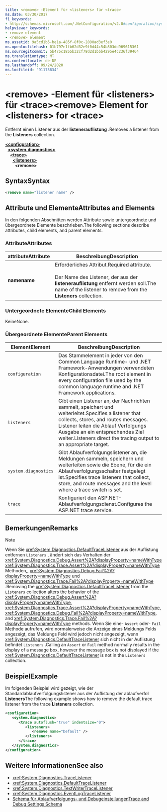 ```yaml
---
title: <remove> -Element für <listeners> für <trace>
ms.date: 03/30/2017
f1_keywords:
- http://schemas.microsoft.com/.NetConfiguration/v2.0#configuration/system.diagnostics/trace/listeners/remove
helpviewer_keywords:
- remove element
- <remove> element
ms.assetid: 9a5cd1b5-be1a-485f-8f0c-2890ad3ef3e0
ms.openlocfilehash: 01b797e1fb62d32e9f0d44c54b803dd969615361
ms.sourcegitcommit: 5b475c1855b32cf78d2d1bbb4295e4c236f39464
ms.translationtype: MT
ms.contentlocale: de-DE
ms.lasthandoff: 09/24/2020
ms.locfileid: "91173834"
---
```

# <a name="remove-element-for-listeners-for-trace"></a><span data-ttu-id="7f988-102">\<remove> -Element für \<listeners> für \<trace></span><span class="sxs-lookup"><span data-stu-id="7f988-102">\<remove> Element for \<listeners> for \<trace></span></span>

<span data-ttu-id="7f988-103">Entfernt einen Listener aus der **listenerauflistung** .</span><span class="sxs-lookup"><span data-stu-id="7f988-103">Removes a listener from the **Listeners** collection.</span></span>  

[**\<configuration>**](../configuration-element.md)\
&nbsp;&nbsp;[**\<system.diagnostics>**](system-diagnostics-element.md)\
&nbsp;&nbsp;&nbsp;&nbsp;[**\<trace>**](trace-element.md)\
&nbsp;&nbsp;&nbsp;&nbsp;&nbsp;&nbsp;[**\<listeners>**](listeners-element-for-trace.md)\
&nbsp;&nbsp;&nbsp;&nbsp;&nbsp;&nbsp;&nbsp;&nbsp;**\<remove>**

## <a name="syntax"></a><span data-ttu-id="7f988-104">Syntax</span><span class="sxs-lookup"><span data-stu-id="7f988-104">Syntax</span></span>  
  
```xml  
<remove name="listener name" />  
```  
  
## <a name="attributes-and-elements"></a><span data-ttu-id="7f988-105">Attribute und Elemente</span><span class="sxs-lookup"><span data-stu-id="7f988-105">Attributes and Elements</span></span>  

 <span data-ttu-id="7f988-106">In den folgenden Abschnitten werden Attribute sowie untergeordnete und übergeordnete Elemente beschrieben.</span><span class="sxs-lookup"><span data-stu-id="7f988-106">The following sections describe attributes, child elements, and parent elements.</span></span>  
  
### <a name="attributes"></a><span data-ttu-id="7f988-107">Attribute</span><span class="sxs-lookup"><span data-stu-id="7f988-107">Attributes</span></span>  
  
|<span data-ttu-id="7f988-108">attribute</span><span class="sxs-lookup"><span data-stu-id="7f988-108">Attribute</span></span>|<span data-ttu-id="7f988-109">Beschreibung</span><span class="sxs-lookup"><span data-stu-id="7f988-109">Description</span></span>|  
|---------------|-----------------|  
|<span data-ttu-id="7f988-110">**name**</span><span class="sxs-lookup"><span data-stu-id="7f988-110">**name**</span></span>|<span data-ttu-id="7f988-111">Erforderliches Attribut.</span><span class="sxs-lookup"><span data-stu-id="7f988-111">Required attribute.</span></span><br /><br /> <span data-ttu-id="7f988-112">Der Name des Listener, der aus der **listenerauflistung** entfernt werden soll.</span><span class="sxs-lookup"><span data-stu-id="7f988-112">The name of the listener to remove from the **Listeners** collection.</span></span>|  
  
### <a name="child-elements"></a><span data-ttu-id="7f988-113">Untergeordnete Elemente</span><span class="sxs-lookup"><span data-stu-id="7f988-113">Child Elements</span></span>  

 <span data-ttu-id="7f988-114">Keine</span><span class="sxs-lookup"><span data-stu-id="7f988-114">None.</span></span>  
  
### <a name="parent-elements"></a><span data-ttu-id="7f988-115">Übergeordnete Elemente</span><span class="sxs-lookup"><span data-stu-id="7f988-115">Parent Elements</span></span>  
  
|<span data-ttu-id="7f988-116">Element</span><span class="sxs-lookup"><span data-stu-id="7f988-116">Element</span></span>|<span data-ttu-id="7f988-117">Beschreibung</span><span class="sxs-lookup"><span data-stu-id="7f988-117">Description</span></span>|  
|-------------|-----------------|  
|`configuration`|<span data-ttu-id="7f988-118">Das Stammelement in jeder von den Common Language Runtime- und .NET Framework-Anwendungen verwendeten Konfigurationsdatei.</span><span class="sxs-lookup"><span data-stu-id="7f988-118">The root element in every configuration file used by the common language runtime and .NET Framework applications.</span></span>|  
|`listeners`|<span data-ttu-id="7f988-119">Gibt einen Listener an, der Nachrichten sammelt, speichert und weiterleitet.</span><span class="sxs-lookup"><span data-stu-id="7f988-119">Specifies a listener that collects, stores, and routes messages.</span></span> <span data-ttu-id="7f988-120">Listener leiten die Ablauf Verfolgungs Ausgabe an ein entsprechendes Ziel weiter.</span><span class="sxs-lookup"><span data-stu-id="7f988-120">Listeners direct the tracing output to an appropriate target.</span></span>|  
|`system.diagnostics`|<span data-ttu-id="7f988-121">Gibt Ablaufverfolgungslistener an, die Meldungen sammeln, speichern und weiterleiten sowie die Ebene, für die ein Ablaufverfolgungsschalter festgelegt ist.</span><span class="sxs-lookup"><span data-stu-id="7f988-121">Specifies trace listeners that collect, store, and route messages and the level where a trace switch is set.</span></span>|  
|`trace`|<span data-ttu-id="7f988-122">Konfiguriert den ASP.NET-Ablaufverfolgungsdienst.</span><span class="sxs-lookup"><span data-stu-id="7f988-122">Configures the ASP.NET trace service.</span></span>|  
  
## <a name="remarks"></a><span data-ttu-id="7f988-123">Bemerkungen</span><span class="sxs-lookup"><span data-stu-id="7f988-123">Remarks</span></span>  
  
> [!NOTE]
> <span data-ttu-id="7f988-124">Wenn Sie <xref:System.Diagnostics.DefaultTraceListener> aus der Auflistung entfernen `Listeners` , ändert sich das Verhalten der <xref:System.Diagnostics.Debug.Assert%2A?displayProperty=nameWithType> <xref:System.Diagnostics.Trace.Assert%2A?displayProperty=nameWithType> Methoden,, <xref:System.Diagnostics.Debug.Fail%2A?displayProperty=nameWithType> und <xref:System.Diagnostics.Trace.Fail%2A?displayProperty=nameWithType> .</span><span class="sxs-lookup"><span data-stu-id="7f988-124">Removing the <xref:System.Diagnostics.DefaultTraceListener> from the `Listeners` collection alters the behavior of the <xref:System.Diagnostics.Debug.Assert%2A?displayProperty=nameWithType>, <xref:System.Diagnostics.Trace.Assert%2A?displayProperty=nameWithType>, <xref:System.Diagnostics.Debug.Fail%2A?displayProperty=nameWithType>, and <xref:System.Diagnostics.Trace.Fail%2A?displayProperty=nameWithType> methods.</span></span> <span data-ttu-id="7f988-125">Wenn Sie eine- `Assert` oder- `Fail` Methode aufrufen, wird normalerweise die Anzeige eines Meldungs Felds angezeigt, das Meldungs Feld wird jedoch nicht angezeigt, wenn <xref:System.Diagnostics.DefaultTraceListener> sich nicht in der Auflistung befindet `Listeners` .</span><span class="sxs-lookup"><span data-stu-id="7f988-125">Calling an `Assert` or `Fail` method normally results in the display of a message box, however the message box is not displayed if the <xref:System.Diagnostics.DefaultTraceListener> is not in the `Listeners` collection.</span></span>  
  
## <a name="example"></a><span data-ttu-id="7f988-126">Beispiel</span><span class="sxs-lookup"><span data-stu-id="7f988-126">Example</span></span>  

 <span data-ttu-id="7f988-127">Im folgenden Beispiel wird gezeigt, wie der Standardablaufverfolgungslistener aus der Auflistung der ablaufverfol **Listeners**</span><span class="sxs-lookup"><span data-stu-id="7f988-127">The following example shows how to remove the default trace listener from the trace **Listeners** collection.</span></span>  
  
```xml  
<configuration>  
   <system.diagnostics>  
      <trace autoflush="true" indentsize="0">  
         <listeners>  
            <remove name="Default" />  
         </listeners>  
      </trace>  
   </system.diagnostics>  
</configuration>  
```  
  
## <a name="see-also"></a><span data-ttu-id="7f988-128">Weitere Informationen</span><span class="sxs-lookup"><span data-stu-id="7f988-128">See also</span></span>

- <xref:System.Diagnostics.TraceListener>
- <xref:System.Diagnostics.DefaultTraceListener>
- <xref:System.Diagnostics.TextWriterTraceListener>
- <xref:System.Diagnostics.EventLogTraceListener>
- [<span data-ttu-id="7f988-129">Schema für Ablaufverfolgungs- und Debugeinstellungen</span><span class="sxs-lookup"><span data-stu-id="7f988-129">Trace and Debug Settings Schema</span></span>](index.md)
